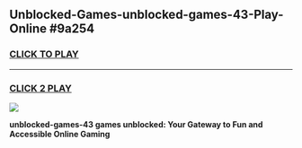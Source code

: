 
## Unblocked-Games-unblocked-games-43-Play-Online #9a254
<h3>
<a href="https://news.freeplayer.one?title=unblocked-games-43&ref=3">CLICK TO PLAY</a></h3>
<hr>

<h3>
<a href="https://news.freeplayer.one?title=unblocked-games-43&ref=3">CLICK 2 PLAY</a>
  
</h3>

<a href="https://news.freeplayer.one?title=unblocked-games-43&ref=3"><img src="https://clearcache.store/games.png"></a>


**unblocked-games-43 games unblocked: Your Gateway to Fun and Accessible Online Gaming**
